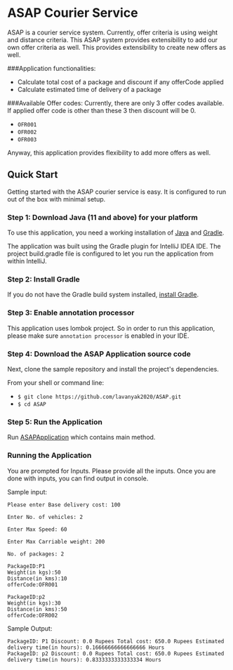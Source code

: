 # ASAP Courier Service
ASAP is a courier service system. Currently, offer criteria is using weight and distance criteria. This ASAP system provides extensibility to add our own offer criteria as well.
This provides extensibility to create new offers as well.

###Application functionalities:

- Calculate total cost of a package and discount if any offerCode applied
- Calculate estimated time of delivery of a package

###Available Offer codes:
Currently, there are only 3 offer codes available. If applied offer code is other than these 3 then discount will be 0.
- `OFR001`
- `OFR002`
- `OFR003`

Anyway, this application provides flexibility to add more offers as well.

## Quick Start

Getting started with the ASAP courier service is easy. It is configured to run out of the box with minimal setup.

### Step 1: Download Java (11 and above) for your platform

To use this application, you need a working installation of [Java](http://www.oracle.com/technetwork/java/javase/downloads/index.html) and [Gradle](https://gradle.org/).

The application was built using the Gradle plugin for IntelliJ IDEA IDE. The project build.gradle file is configured to let you run the application from within IntelliJ.

### Step 2: Install Gradle

If you do not have the Gradle build system installed, [install Gradle](https://docs.gradle.org/4.6/userguide/installation.html).

### Step 3: Enable annotation processor

This application uses lombok project. So in order to run this application, please make sure `annotation processor` is enabled in your IDE.

### Step 4: Download the ASAP Application source code

Next, clone the sample repository and install the project's dependencies.

From your shell or command line:

* `$ git clone https://github.com/lavanyak2020/ASAP.git`
* `$ cd ASAP`

### Step 5: Run the Application

Run [ASAPApplication](src/main/java/com/ee/asap/ASAPApplication.java) which contains main method. 

### Running the Application

You are prompted for Inputs. Please provide all the inputs. Once you are done with inputs, you can find output in console.

Sample input:

```Shell
Please enter Base delivery cost: 100

Enter No. of vehicles: 2

Enter Max Speed: 60

Enter Max Carriable weight: 200

No. of packages: 2

PackageID:P1
Weight(in kgs):50
Distance(in kms):10
offerCode:OFR001

PackageID:p2
Weight(in kgs):30
Distance(in kms):50
offerCode:OFR002
```

Sample Output:
```shell
PackageID: P1 Discount: 0.0 Rupees Total cost: 650.0 Rupees Estimated delivery time(in hours): 0.16666666666666666 Hours
PackageID: p2 Discount: 0.0 Rupees Total cost: 650.0 Rupees Estimated delivery time(in hours): 0.8333333333333334 Hours
```
